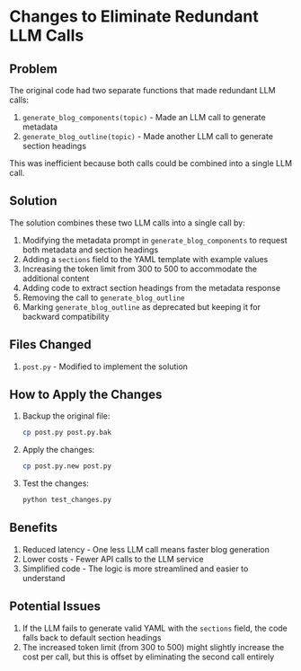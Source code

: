 # Changes to Eliminate Redundant LLM Calls

## Problem

The original code had two separate functions that made redundant LLM calls:

1. `generate_blog_components(topic)` - Made an LLM call to generate metadata
2. `generate_blog_outline(topic)` - Made another LLM call to generate section headings

This was inefficient because both calls could be combined into a single LLM call.

## Solution

The solution combines these two LLM calls into a single call by:

1. Modifying the metadata prompt in `generate_blog_components` to request both metadata and section headings
2. Adding a `sections` field to the YAML template with example values
3. Increasing the token limit from 300 to 500 to accommodate the additional content
4. Adding code to extract section headings from the metadata response
5. Removing the call to `generate_blog_outline`
6. Marking `generate_blog_outline` as deprecated but keeping it for backward compatibility

## Files Changed

1. `post.py` - Modified to implement the solution

## How to Apply the Changes

1. Backup the original file:
   ```bash
   cp post.py post.py.bak
   ```

2. Apply the changes:
   ```bash
   cp post.py.new post.py
   ```

3. Test the changes:
   ```bash
   python test_changes.py
   ```

## Benefits

1. Reduced latency - One less LLM call means faster blog generation
2. Lower costs - Fewer API calls to the LLM service
3. Simplified code - The logic is more streamlined and easier to understand

## Potential Issues

1. If the LLM fails to generate valid YAML with the `sections` field, the code falls back to default section headings
2. The increased token limit (from 300 to 500) might slightly increase the cost per call, but this is offset by eliminating the second call entirely